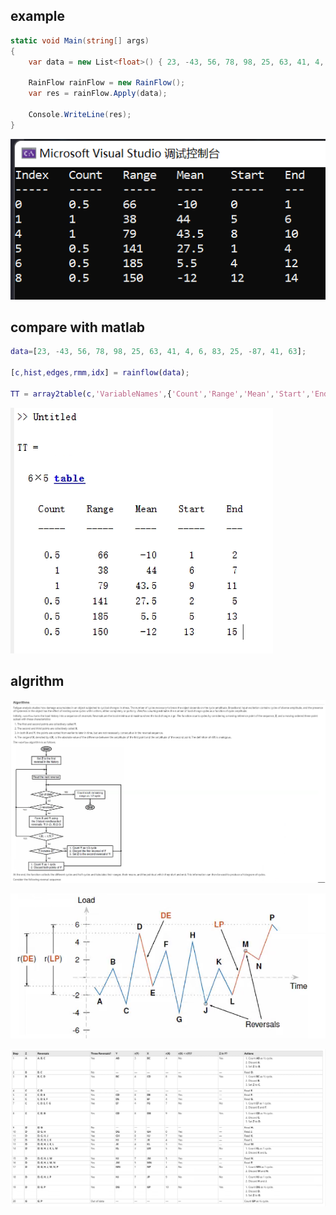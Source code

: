 ## example 

```c#
static void Main(string[] args)
{
    var data = new List<float>() { 23, -43, 56, 78, 98, 25, 63, 41, 4, 6, 83, 25, -87, 41, 63 };

    RainFlow rainFlow = new RainFlow();
    var res = rainFlow.Apply(data);

    Console.WriteLine(res);
}
```



![](./.pic/cw.png)

## compare with matlab

```matlab
data=[23, -43, 56, 78, 98, 25, 63, 41, 4, 6, 83, 25, -87, 41, 63];

[c,hist,edges,rmm,idx] = rainflow(data);

TT = array2table(c,'VariableNames',{'Count','Range','Mean','Start','End'})
```

![](./.pic/mtb.png)

## algrithm

![](./.pic/alg1.png)

![](./.pic/alg2.png)

![](./.pic/alg3.png)